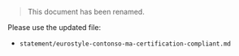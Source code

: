 > This document has been renamed.

Please use the updated file:

- `statement/eurostyle-contonso-ma-certification-compliant.md`
